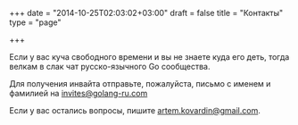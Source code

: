 +++
date = "2014-10-25T02:03:02+03:00"
draft = false
title = "Контакты"
type = "page"

+++

Если у вас куча свободного времени и вы не знаете куда его деть, тогда велкам в слак чат русско-язычного Go сообщества.

Для получения инвайта отправьте, пожалуйста, письмо с именем и фамилией на <a href="mailto:invites@golang-ru.com">invites@golang-ru.com</a>

Если у вас остались вопросы, пишите <a href="mailto:artem.kovardin@gmail.com">artem.kovardin@gmail.com</a>.
